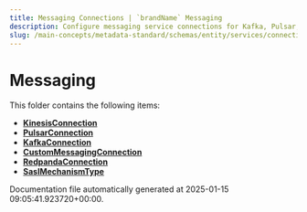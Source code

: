 ```yaml
---
title: Messaging Connections | `brandName` Messaging
description: Configure messaging service connections for Kafka, Pulsar, and similar platforms with authentication details.
slug: /main-concepts/metadata-standard/schemas/entity/services/connections/messaging
---
```


# Messaging

This folder contains the following items:

- [**KinesisConnection**](/main-concepts/metadata-standard/schemas/entity/services/connections/messaging/kinesisconnection)
- [**PulsarConnection**](/main-concepts/metadata-standard/schemas/entity/services/connections/messaging/pulsarconnection)
- [**KafkaConnection**](/main-concepts/metadata-standard/schemas/entity/services/connections/messaging/kafkaconnection)
- [**CustomMessagingConnection**](/main-concepts/metadata-standard/schemas/entity/services/connections/messaging/custommessagingconnection)
- [**RedpandaConnection**](/main-concepts/metadata-standard/schemas/entity/services/connections/messaging/redpandaconnection)
- [**SaslMechanismType**](/main-concepts/metadata-standard/schemas/entity/services/connections/messaging/saslmechanismtype)


Documentation file automatically generated at 2025-01-15 09:05:41.923720+00:00.

